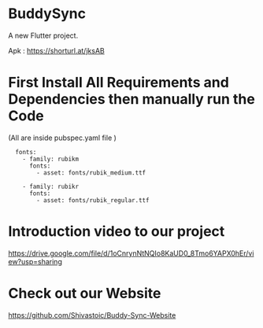 # BuddySync

A new Flutter project.

Apk : https://shorturl.at/jksAB

# First Install All Requirements and Dependencies then manually run the Code
(All are inside pubspec.yaml file )
```
  fonts:
    - family: rubikm
      fonts:
        - asset: fonts/rubik_medium.ttf

    - family: rubikr
      fonts:
        - asset: fonts/rubik_regular.ttf
```
# Introduction video to our project
https://drive.google.com/file/d/1oCnrynNtNQIo8KaUD0_8Tmo6YAPX0hEr/view?usp=sharing

# Check out our Website
https://github.com/Shivastoic/Buddy-Sync-Website